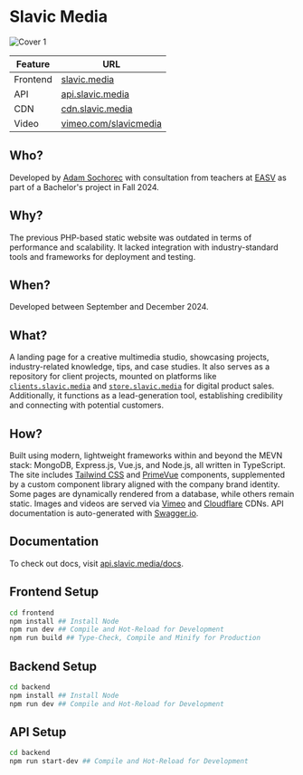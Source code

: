 # Slavic Media

![Cover 1](https://github.com/user-attachments/assets/6155e6c6-2793-4161-af29-bc6317d47e4b)

| Feature  | URL                                                                  |
| -------- | -------------------------------------------------------------------- |
| Frontend | [slavic.media](https://slavic.media)                                 |
| API      | [api.slavic.media](https://api.slavic.media/docs)                    |
| CDN      | [cdn.slavic.media](https://cdn.slavic.media/images/thumbnail/public) |
| Video    | [vimeo.com/slavicmedia](https://vimeo.com/slavicmedia)               |

## Who?
Developed by [Adam Sochorec](https://www.linkedin.com/in/adamsochorec) with consultation from teachers at [EASV](https://www.easv.dk) as part of a Bachelor's project in Fall 2024.

## Why?
The previous PHP-based static website was outdated in terms of performance and scalability. It lacked integration with industry-standard tools and frameworks for deployment and testing.

## When?
Developed between September and December 2024.

## What?
A landing page for a creative multimedia studio, showcasing projects, industry-related knowledge, tips, and case studies. It also serves as a repository for client projects, mounted on platforms like [`clients.slavic.media`](https://clients.slavic.media) and [`store.slavic.media`](https://store.slavic.media) for digital product sales. Additionally, it functions as a lead-generation tool, establishing credibility and connecting with potential customers.

## How?
Built using modern, lightweight frameworks within and beyond the MEVN stack: MongoDB, Express.js, Vue.js, and Node.js, all written in TypeScript. The site includes [Tailwind CSS](https://tailwindcss.com) and [PrimeVue](https://www.primevue.org) components, supplemented by a custom component library aligned with the company brand identity. Some pages are dynamically rendered from a database, while others remain static. Images and videos are served via [Vimeo](https://vimeo.com) and [Cloudflare](https://www.cloudflare.com) CDNs. API documentation is auto-generated with [Swagger.io](https://swagger.io).

## Documentation

To check out docs, visit [api.slavic.media/docs](https://api.slavic.media/docs/).

## Frontend Setup
```sh
cd frontend
npm install ## Install Node
npm run dev ## Compile and Hot-Reload for Development
npm run build ## Type-Check, Compile and Minify for Production
```

## Backend Setup
```sh
cd backend
npm install ## Install Node
npm run dev ## Compile and Hot-Reload for Development
```

## API Setup
```sh
cd backend
npm run start-dev ## Compile and Hot-Reload for Development
```

